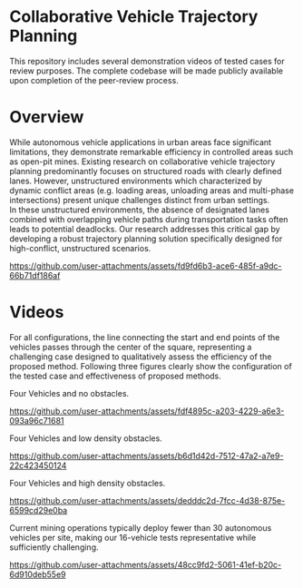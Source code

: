 # Collaborative Vehicle Trajectory Planning
  
This repository includes several demonstration videos of tested cases for review purposes. The complete codebase will be made publicly available upon completion of the peer-review process.  
  
# Overview

While autonomous vehicle applications in urban areas face significant limitations, they demonstrate remarkable efficiency in controlled areas such as open-pit mines. Existing research on collaborative vehicle trajectory planning predominantly focuses on structured roads with clearly defined lanes. However, unstructured environments which characterized by dynamic conflict areas (e.g. loading areas, unloading areas and multi-phase intersections) present unique challenges distinct from urban settings.    
﻿In these unstructured environments, the absence of designated lanes combined with overlapping vehicle paths during transportation tasks often leads to potential deadlocks. Our research addresses this critical gap by developing a robust trajectory planning solution specifically designed for high-conflict, unstructured scenarios.  
  

https://github.com/user-attachments/assets/fd9fd6b3-ace6-485f-a9dc-66b71df186af  


  
  
# Videos

For all configurations, the line connecting the start and end points of the vehicles passes through the center of the square, representing a challenging case designed to qualitatively assess the efficiency of the proposed method. Following three figures clearly show the configuration of the tested case and effectiveness of proposed methods.    

Four Vehicles and no obstacles.  


https://github.com/user-attachments/assets/fdf4895c-a203-4229-a6e3-093a96c71681  


Four Vehicles and low density obstacles.  


https://github.com/user-attachments/assets/b6d1d42d-7512-47a2-a7e9-22c423450124  


Four Vehicles and high density obstacles.  


https://github.com/user-attachments/assets/dedddc2d-7fcc-4d38-875e-6599cd29e0ba  






Current mining operations typically deploy fewer than 30 autonomous vehicles per site, making our 16-vehicle tests representative while sufficiently challenging.




https://github.com/user-attachments/assets/48cc9fd2-5061-41ef-b20c-6d910deb55e9


